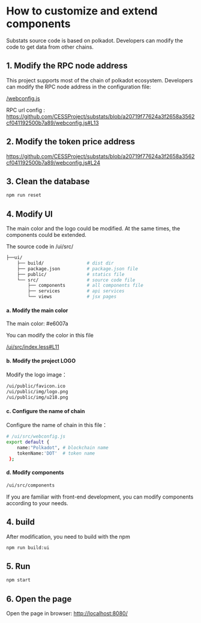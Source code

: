 
# How to customize and extend components

Substats source code is based on polkadot. Developers can modify the code to get data from other chains.

## 1. Modify the RPC node address

This project supports most of the chain of polkadot ecosystem. Developers can modify the RPC node address in the configuration file:

[/webconfig.js](https://github.com/CESSProject/substats/blob/master/webconfig.js)

RPC url config :<br /> <https://github.com/CESSProject/substats/blob/a20719f77624a3f2658a3562cf041192500b7a89/webconfig.js#L13>

## 2. Modify the token price address
<https://github.com/CESSProject/substats/blob/a20719f77624a3f2658a3562cf041192500b7a89/webconfig.js#L24>


## 3. Clean the database

``` bash
npm run reset
```

## 4. Modify UI

The main color and the logo could be modified.
At the same times, the components could be extended.

The source code in /ui/src/

```bash
├──ui/
    ├── build/                # dist dir
    ├── package.json          # package.json file
    ├── public/               # statics file
    └── src/                  # source code file
        ├── components        # all components file
        ├── services          # api services
        └── views             # jsx pages
```

#### a. Modify the main color

The main color: #e6007a

You can modify the color in this file

[/ui/src/index.less#L11](https://github.com/CESSProject/substats/blob/master/ui/src/index.less#L11)

#### b. Modify the project LOGO

Modify the logo image：
```bash
/ui/public/favicon.ico
/ui/public/img/logo.png
/ui/public/img/u218.png
```
#### c. Configure the name of chain

Configure the name of chain in this file：
```bash
# /ui/src/webconfig.js
export default { 
    name:"Polkadot", # blockchain name
    tokenName:'DOT'  # token name
 };
```
#### d. Modify components

```bash
/ui/src/components
```
If you are familiar with front-end development, you can modify components according to your needs.


## 4. build

After modification, you need to build with the npm

```bash
npm run build:ui
```


## 5. Run

```bash
npm start
```

## 6. Open the page

Open the page in browser:  [http://localhost:8080/]([http://localhost:8080/])

